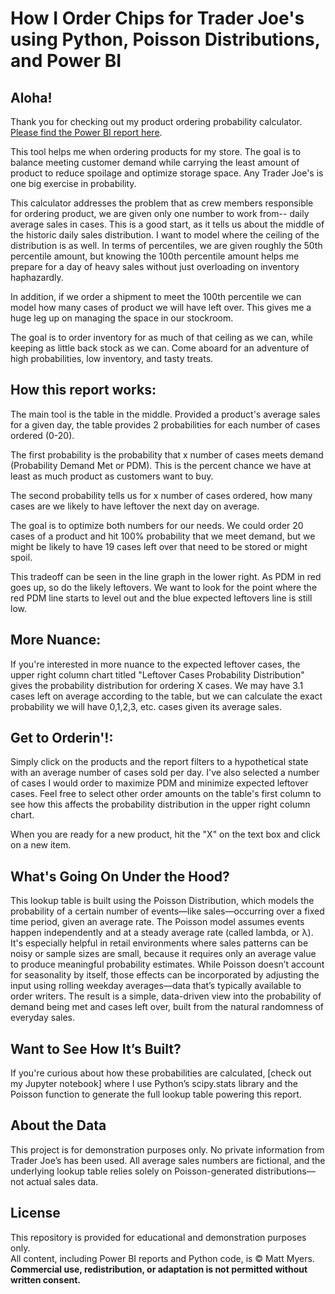 # How I Order Chips for Trader Joe's using Python, Poisson Distributions, and Power BI

## Aloha!
Thank you for checking out my product ordering probability calculator. 
[Please find the Power BI report here](https://app.powerbi.com/view?r=eyJrIjoiYWI0N2MyNDAtYTdkNy00YmNhLWE5N2QtMzQyOGJhMGRkNWMxIiwidCI6ImJjMzM5NDJjLTE2YjQtNDcwYS04Yjc5LTk1MmNmMzY0NmJjYiIsImMiOjZ9).

This tool helps me when ordering products for my store. The goal is to balance meeting customer demand while carrying the least amount of product to reduce spoilage and optimize storage space. Any Trader Joe's is one big exercise in probability.

This calculator addresses the problem that as crew members responsible for ordering product, we are given only one number to work from-- daily average sales in cases. This is a good start, as it tells us about  the middle of the historic daily sales distribution. I want to model where the ceiling of the distribution is as well. In terms of percentiles, we are given roughly the 50th percentile amount, but knowing the 100th percentile amount helps me prepare for a day of heavy sales without just overloading on inventory haphazardly.

In addition, if we order a shipment to meet the 100th percentile we can model how many cases of product we will have left over. This gives me a huge leg up on managing the space in our stockroom.

The goal is to order inventory for as much of that ceiling as we can, while keeping as little back stock as we can. Come aboard for an adventure of high probabilities, low inventory, and tasty treats.

## How this report works:
The main tool is the table in the middle. Provided a product's average sales for a given day, the table provides 2 probabilities for each number of cases ordered (0-20).

The first probability is the probability that x number of cases meets demand (Probability Demand Met or PDM). This is the percent chance we have at least as much product as customers want to buy.

The second probability tells us for x number of cases ordered, how many cases are we likely to have leftover the next day on average.

The goal is to optimize both numbers for our needs. We could order 20 cases of a product and hit 100% probability that we meet demand, but we might be likely to have 19 cases left over that need to be stored or might spoil. 

This tradeoff can be seen in the line graph in the lower right. As PDM in red goes up, so do the likely leftovers.  We want to look for the point where the red PDM line starts to level out and the blue expected leftovers line is still low.

## More Nuance:

If you're interested in more nuance to the expected leftover cases, the upper right column chart titled "Leftover Cases Probability Distribution" gives the probability distribution for ordering X cases. We may have 3.1 cases left on average according to the table, but we can calculate the exact probability we will have 0,1,2,3, etc. cases given its average sales.

## Get to Orderin'!:

Simply click on the products and the report filters to a hypothetical state with an average number of cases sold per day. I've also selected a number of cases I would order to maximize PDM and minimize expected leftover cases. Feel free to select other order amounts on the table's first column to see how this affects the probability distribution in the upper right column chart.

When you are ready for a new product, hit the "X" on the text box and click on a new item.

## What's Going On Under the Hood?

This lookup table is built using the Poisson Distribution, which models the probability of a certain number of events—like sales—occurring over a fixed time period, given an average rate. The Poisson model assumes events happen independently and at a steady average rate (called lambda, or λ). It's especially helpful in retail environments where sales patterns can be noisy or sample sizes are small, because it requires only an average value to produce meaningful probability estimates. While Poisson doesn’t account for seasonality by itself, those effects can be incorporated by adjusting the input using rolling weekday averages—data that’s typically available to order writers. The result is a simple, data-driven view into the probability of demand being met and cases left over, built from the natural randomness of everyday sales.

## Want to See How It’s Built?

If you're curious about how these probabilities are calculated, [check out my Jupyter notebook] where I use Python’s scipy.stats library and the Poisson function to generate the full lookup table powering this report.

## About the Data

This project is for demonstration purposes only. No private information from Trader Joe’s has been used. All average sales numbers are fictional, and the underlying lookup table relies solely on Poisson-generated distributions—not actual sales data.

## License

This repository is provided for educational and demonstration purposes only.  
All content, including Power BI reports and Python code, is © Matt Myers.  
**Commercial use, redistribution, or adaptation is not permitted without written consent.**
